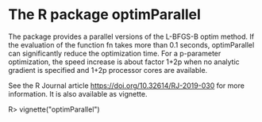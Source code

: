 The R package optimParallel 
===========================

The package provides a parallel versions of the L-BFGS-B optim method.
If the evaluation of the function fn takes more than 0.1 seconds,
optimParallel can significantly reduce the optimization time. For a p-parameter optimization,
the speed increase is about factor 1+2p when no analytic gradient is specified and
1+2p processor cores are available.

See the R Journal article https://doi.org/10.32614/RJ-2019-030 for more information.
It is also available as vignette.

R> vignette("optimParallel")
